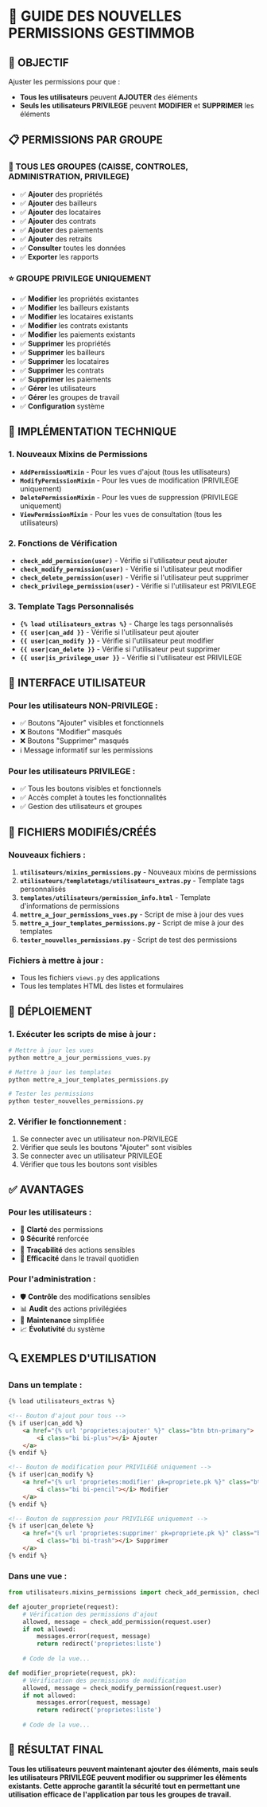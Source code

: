 # 🔐 GUIDE DES NOUVELLES PERMISSIONS GESTIMMOB

## 🎯 OBJECTIF
Ajuster les permissions pour que :
- **Tous les utilisateurs** peuvent **AJOUTER** des éléments
- **Seuls les utilisateurs PRIVILEGE** peuvent **MODIFIER** et **SUPPRIMER** les éléments

## 📋 PERMISSIONS PAR GROUPE

### **👥 TOUS LES GROUPES (CAISSE, CONTROLES, ADMINISTRATION, PRIVILEGE)**
- ✅ **Ajouter** des propriétés
- ✅ **Ajouter** des bailleurs
- ✅ **Ajouter** des locataires
- ✅ **Ajouter** des contrats
- ✅ **Ajouter** des paiements
- ✅ **Ajouter** des retraits
- ✅ **Consulter** toutes les données
- ✅ **Exporter** les rapports

### **⭐ GROUPE PRIVILEGE UNIQUEMENT**
- ✅ **Modifier** les propriétés existantes
- ✅ **Modifier** les bailleurs existants
- ✅ **Modifier** les locataires existants
- ✅ **Modifier** les contrats existants
- ✅ **Modifier** les paiements existants
- ✅ **Supprimer** les propriétés
- ✅ **Supprimer** les bailleurs
- ✅ **Supprimer** les locataires
- ✅ **Supprimer** les contrats
- ✅ **Supprimer** les paiements
- ✅ **Gérer** les utilisateurs
- ✅ **Gérer** les groupes de travail
- ✅ **Configuration** système

## 🔧 IMPLÉMENTATION TECHNIQUE

### **1. Nouveaux Mixins de Permissions**
- **`AddPermissionMixin`** - Pour les vues d'ajout (tous les utilisateurs)
- **`ModifyPermissionMixin`** - Pour les vues de modification (PRIVILEGE uniquement)
- **`DeletePermissionMixin`** - Pour les vues de suppression (PRIVILEGE uniquement)
- **`ViewPermissionMixin`** - Pour les vues de consultation (tous les utilisateurs)

### **2. Fonctions de Vérification**
- **`check_add_permission(user)`** - Vérifie si l'utilisateur peut ajouter
- **`check_modify_permission(user)`** - Vérifie si l'utilisateur peut modifier
- **`check_delete_permission(user)`** - Vérifie si l'utilisateur peut supprimer
- **`check_privilege_permission(user)`** - Vérifie si l'utilisateur est PRIVILEGE

### **3. Template Tags Personnalisés**
- **`{% load utilisateurs_extras %}`** - Charge les tags personnalisés
- **`{{ user|can_add }}`** - Vérifie si l'utilisateur peut ajouter
- **`{{ user|can_modify }}`** - Vérifie si l'utilisateur peut modifier
- **`{{ user|can_delete }}`** - Vérifie si l'utilisateur peut supprimer
- **`{{ user|is_privilege_user }}`** - Vérifie si l'utilisateur est PRIVILEGE

## 🎨 INTERFACE UTILISATEUR

### **Pour les utilisateurs NON-PRIVILEGE :**
- ✅ Boutons "Ajouter" visibles et fonctionnels
- ❌ Boutons "Modifier" masqués
- ❌ Boutons "Supprimer" masqués
- ℹ️ Message informatif sur les permissions

### **Pour les utilisateurs PRIVILEGE :**
- ✅ Tous les boutons visibles et fonctionnels
- ✅ Accès complet à toutes les fonctionnalités
- ✅ Gestion des utilisateurs et groupes

## 📁 FICHIERS MODIFIÉS/CRÉÉS

### **Nouveaux fichiers :**
1. **`utilisateurs/mixins_permissions.py`** - Nouveaux mixins de permissions
2. **`utilisateurs/templatetags/utilisateurs_extras.py`** - Template tags personnalisés
3. **`templates/utilisateurs/permission_info.html`** - Template d'informations de permissions
4. **`mettre_a_jour_permissions_vues.py`** - Script de mise à jour des vues
5. **`mettre_a_jour_templates_permissions.py`** - Script de mise à jour des templates
6. **`tester_nouvelles_permissions.py`** - Script de test des permissions

### **Fichiers à mettre à jour :**
- Tous les fichiers `views.py` des applications
- Tous les templates HTML des listes et formulaires

## 🚀 DÉPLOIEMENT

### **1. Exécuter les scripts de mise à jour :**
```bash
# Mettre à jour les vues
python mettre_a_jour_permissions_vues.py

# Mettre à jour les templates
python mettre_a_jour_templates_permissions.py

# Tester les permissions
python tester_nouvelles_permissions.py
```

### **2. Vérifier le fonctionnement :**
1. Se connecter avec un utilisateur non-PRIVILEGE
2. Vérifier que seuls les boutons "Ajouter" sont visibles
3. Se connecter avec un utilisateur PRIVILEGE
4. Vérifier que tous les boutons sont visibles

## ✅ AVANTAGES

### **Pour les utilisateurs :**
- 🎯 **Clarté** des permissions
- 🔒 **Sécurité** renforcée
- 📝 **Traçabilité** des actions sensibles
- 🚀 **Efficacité** dans le travail quotidien

### **Pour l'administration :**
- 🛡️ **Contrôle** des modifications sensibles
- 📊 **Audit** des actions privilégiées
- 🔧 **Maintenance** simplifiée
- 📈 **Évolutivité** du système

## 🔍 EXEMPLES D'UTILISATION

### **Dans un template :**
```html
{% load utilisateurs_extras %}

<!-- Bouton d'ajout pour tous -->
{% if user|can_add %}
    <a href="{% url 'proprietes:ajouter' %}" class="btn btn-primary">
        <i class="bi bi-plus"></i> Ajouter
    </a>
{% endif %}

<!-- Bouton de modification pour PRIVILEGE uniquement -->
{% if user|can_modify %}
    <a href="{% url 'proprietes:modifier' pk=propriete.pk %}" class="btn btn-warning">
        <i class="bi bi-pencil"></i> Modifier
    </a>
{% endif %}

<!-- Bouton de suppression pour PRIVILEGE uniquement -->
{% if user|can_delete %}
    <a href="{% url 'proprietes:supprimer' pk=propriete.pk %}" class="btn btn-danger">
        <i class="bi bi-trash"></i> Supprimer
    </a>
{% endif %}
```

### **Dans une vue :**
```python
from utilisateurs.mixins_permissions import check_add_permission, check_modify_permission

def ajouter_propriete(request):
    # Vérification des permissions d'ajout
    allowed, message = check_add_permission(request.user)
    if not allowed:
        messages.error(request, message)
        return redirect('proprietes:liste')
    
    # Code de la vue...

def modifier_propriete(request, pk):
    # Vérification des permissions de modification
    allowed, message = check_modify_permission(request.user)
    if not allowed:
        messages.error(request, message)
        return redirect('proprietes:liste')
    
    # Code de la vue...
```

## 🎉 RÉSULTAT FINAL

**Tous les utilisateurs peuvent maintenant ajouter des éléments, mais seuls les utilisateurs PRIVILEGE peuvent modifier ou supprimer les éléments existants. Cette approche garantit la sécurité tout en permettant une utilisation efficace de l'application par tous les groupes de travail.**
